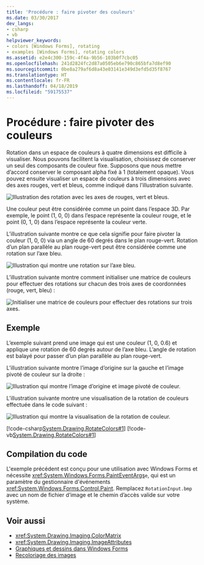 ```yaml
---
title: 'Procédure : faire pivoter des couleurs'
ms.date: 03/30/2017
dev_langs:
- csharp
- vb
helpviewer_keywords:
- colors [Windows Forms], rotating
- examples [Windows Forms], rotating colors
ms.assetid: e2e4c300-159c-4f4a-9b56-103b0f7cbc05
ms.openlocfilehash: 241d2824fc2d87a0505eb6e790c865bfa7d8ef90
ms.sourcegitcommit: 0be8a279af6d8a43e03141e349d3efd5d35f8767
ms.translationtype: HT
ms.contentlocale: fr-FR
ms.lasthandoff: 04/18/2019
ms.locfileid: "59175537"
---
```

# <a name="how-to-rotate-colors"></a>Procédure : faire pivoter des couleurs
Rotation dans un espace de couleurs à quatre dimensions est difficile à visualiser. Nous pouvons facilitent la visualisation, choisissez de conserver un seul des composants de couleur fixe. Supposons que nous mettre d’accord conserver le composant alpha fixé à 1 (totalement opaque). Vous pouvez ensuite visualiser un espace de couleurs à trois dimensions avec des axes rouges, vert et bleus, comme indiqué dans l’illustration suivante.  
  
 ![Illustration des rotation avec les axes de rouges, vert et bleus.](./media/how-to-rotate-colors/rotation-red-green-blue-axes.gif)  
  
 Une couleur peut être considérée comme un point dans l’espace 3D. Par exemple, le point (1, 0, 0) dans l’espace représente la couleur rouge, et le point (0, 1, 0) dans l’espace représente la couleur verte.  
  
 L’illustration suivante montre ce que cela signifie pour faire pivoter la couleur (1, 0, 0) via un angle de 60 degrés dans le plan rouge-vert. Rotation d’un plan parallèle au plan rouge-vert peut être considérée comme une rotation sur l’axe bleu.  
  
 ![Illustration qui montre une rotation sur l’axe bleu.](./media/how-to-rotate-colors/rotation-about-blue-axis.gif)  
  
 L’illustration suivante montre comment initialiser une matrice de couleurs pour effectuer des rotations sur chacun des trois axes de coordonnées (rouge, vert, bleu) :  
  
 ![Initialiser une matrice de couleurs pour effectuer des rotations sur trois axes.](./media/how-to-rotate-colors/rotation-about-three-axes.gif)  
  
## <a name="example"></a>Exemple  
 L’exemple suivant prend une image qui est une couleur (1, 0, 0.6) et applique une rotation de 60 degrés autour de l’axe bleu. L’angle de rotation est balayé pour passer d’un plan parallèle au plan rouge-vert.  
  
 L’illustration suivante montre l’image d’origine sur la gauche et l’image pivoté de couleur sur la droite :  
  
 ![Illustration qui montre l’image d’origine et image pivoté de couleur.](./media/how-to-rotate-colors/original-color-rotated-images.png)  
  
 L’illustration suivante montre une visualisation de la rotation de couleurs effectuée dans le code suivant :
  
 ![Illustration qui montre la visualisation de la rotation de couleur.](./media/how-to-rotate-colors/visualization-color-rotation.gif)  
  
 [!code-csharp[System.Drawing.RotateColors#1](~/samples/snippets/csharp/VS_Snippets_Winforms/System.Drawing.RotateColors/CS/Form1.cs#1)]
 [!code-vb[System.Drawing.RotateColors#1](~/samples/snippets/visualbasic/VS_Snippets_Winforms/System.Drawing.RotateColors/VB/Form1.vb#1)]  
  
## <a name="compiling-the-code"></a>Compilation du code  
 L'exemple précédent est conçu pour une utilisation avec Windows Forms et nécessite <xref:System.Windows.Forms.PaintEventArgs>`e`, qui est un paramètre du gestionnaire d'événements <xref:System.Windows.Forms.Control.Paint>. Remplacez `RotationInput.bmp` avec un nom de fichier d’image et le chemin d’accès valide sur votre système.  
  
## <a name="see-also"></a>Voir aussi

- <xref:System.Drawing.Imaging.ColorMatrix>
- <xref:System.Drawing.Imaging.ImageAttributes>
- [Graphiques et dessins dans Windows Forms](graphics-and-drawing-in-windows-forms.md)
- [Recoloriage des images](recoloring-images.md)
